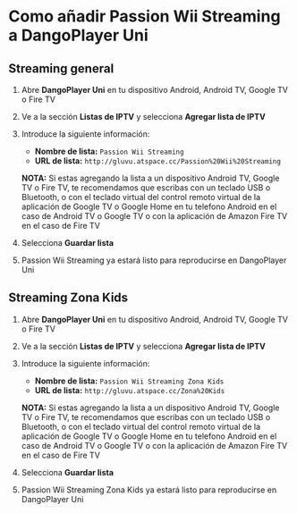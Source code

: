 # Como añadir Passion Wii Streaming a DangoPlayer Uni
## Streaming general
1. Abre **DangoPlayer Uni** en tu dispositivo Android, Android TV, Google TV o Fire TV 
2. Ve a la sección **Listas de IPTV** y selecciona **Agregar lista de IPTV**
3. Introduce la siguiente información:
   - **Nombre de lista:** `Passion Wii Streaming`
   - **URL de lista:** `http://gluvu.atspace.cc/Passion%20Wii%20Streaming`
   
   **NOTA:** Si estas agregando la lista a un dispositivo Android TV, Google TV o Fire TV, te recomendamos que escribas con un teclado USB o Bluetooth, o con el teclado virtual del control remoto virtual de la aplicación de Google TV o Google Home en tu telefono Android en el caso de Android TV o Google TV o con la aplicación de Amazon Fire TV en el caso de Fire TV 
4. Selecciona **Guardar lista**
5. Passion Wii Streaming ya estará listo para reproducirse en DangoPlayer Uni 
## Streaming Zona Kids 
1. Abre **DangoPlayer Uni** en tu dispositivo Android, Android TV, Google TV o Fire TV 
2. Ve a la sección **Listas de IPTV** y selecciona **Agregar lista de IPTV**
3. Introduce la siguiente información:
   - **Nombre de lista:** `Passion Wii Streaming Zona Kids`
   - **URL de lista:** `http://gluvu.atspace.cc/Zona%20Kids`
   
   **NOTA:** Si estas agregando la lista a un dispositivo Android TV, Google TV o Fire TV, te recomendamos que escribas con un teclado USB o Bluetooth, o con el teclado virtual del control remoto virtual de la aplicación de Google TV o Google Home en tu telefono Android en el caso de Android TV o Google TV o con la aplicación de Amazon Fire TV en el caso de Fire TV 
4. Selecciona **Guardar lista**
5. Passion Wii Streaming Zona Kids ya estará listo para reproducirse en DangoPlayer Uni 
